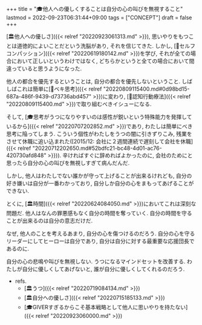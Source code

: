 +++
title = "🎓他人への優しくすることは自分の心の叫びを無視すること"
lastmod = 2022-09-23T06:31:44+09:00
tags = ["CONCEPT"]
draft = false
+++

[🏛他人への優しさ]({{< relref "20220923061313.md" >}}), 思いやりをもつことは道徳的によいことだという洗脳があり, それを信じてきた. しかし, [📝セルフコンパッション]({{< relref "20220619180142.md" >}})を学び, それが全ての場合において正しいというわけではなく, どちらかというと全ての場合において間違っていると思うようになった.

他人の都合を優先するということは, 自分の都合を優先しないということ. しばしばこれは簡単に[📝ベキ思考]({{< relref "20220809115400.md#0d98bd15-687a-486f-9439-d73736abd457" >}})に変わり, [📝認知行動療法]({{< relref "20220809115400.md" >}})で取り組むべきイシューになる.

そして, [🎓思考がうつになりやすいのは感性が鋭いという特殊能力を発揮しているから]({{< relref "20220707202852.md" >}})であり, わたしは簡単にべき思考に陥ってしまう. こういう個性がわたしをうつの闇に引きずりこみ, 残業をさせて休職に追い込まれた([2015/12: 会社に２週間連続で遅刻して会社を休職]({{< relref "20220712202650.md#52bdfc21-bc48-4d01-ac76-420730afd848" >}})). 辛ければすぐに辞めればよかったのに, 会社のためにと思ったら自分の心の叫びを無視しすぎて病んだんだ.

しかし, 他人はわたしでない誰かが守って上げることが出来るけれども, 自分の好き嫌いは自分が一番わかっており, 自分しか自分の心をまもってあげることができない.

とくに, [🏛時間]({{< relref "20220624084050.md" >}})においてこれは深刻な問題だ. 他人はなんの罪悪感もなく自分の時間を奪っていく. 自分の時間を守ることが出来るのは自分の意志だけだ.

なぜ, 他人のことを考えるあまり, 自分の心を傷つけるのだろう. 自分の心を守るリーダーにしてヒーローは自分であり, 自分は自分に対する最重要な応援団長であるのに.

自分の心の悲鳴や叫びを無視しない. うつになるマインドセットを改善する. わたしが自分に優しくしてあげないと, 誰が自分に優しくしてくれるのだろう.

-   refs.
    -   [🏛うつ]({{< relref "20220719084134.md" >}})
    -   [🏛自分への優しさ]({{< relref "20220715185133.md" >}})
    -   [🎓GIVERすぎるからこそ基本戦略として他人に思いやりを持たない]({{< relref "20220923060000.md" >}})
